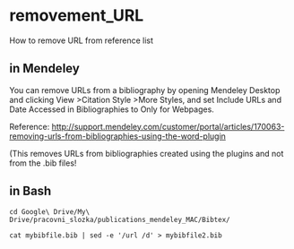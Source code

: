 # removement_URL
How to remove URL from reference list

## in Mendeley

You can remove URLs from a bibliography by opening Mendeley Desktop and clicking View >Citation Style >More Styles, and set Include URLs and Date Accessed in Bibliographies to Only for Webpages.

Reference: http://support.mendeley.com/customer/portal/articles/170063-removing-urls-from-bibliographies-using-the-word-plugin

(This removes URLs from bibliographies created using the plugins and not from the .bib files!

## in Bash

```
cd Google\ Drive/My\ Drive/pracovni_slozka/publications_mendeley_MAC/Bibtex/

cat mybibfile.bib | sed -e '/url /d' > mybibfile2.bib
```
